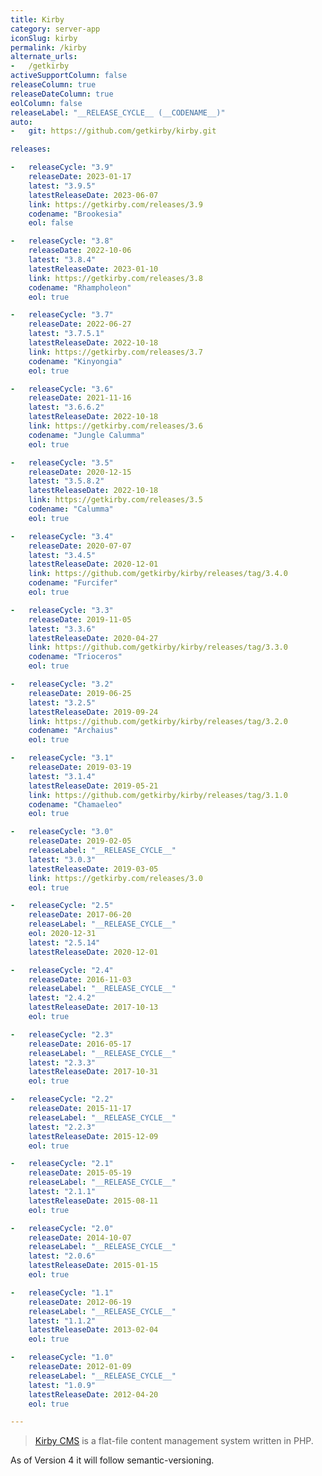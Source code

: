 ```yaml
---
title: Kirby
category: server-app
iconSlug: kirby
permalink: /kirby
alternate_urls: 
-   /getkirby
activeSupportColumn: false
releaseColumn: true
releaseDateColumn: true
eolColumn: false
releaseLabel: "__RELEASE_CYCLE__ (__CODENAME__)"
auto:
-   git: https://github.com/getkirby/kirby.git

releases:

-   releaseCycle: "3.9"
    releaseDate: 2023-01-17
    latest: "3.9.5"
    latestReleaseDate: 2023-06-07
    link: https://getkirby.com/releases/3.9
    codename: "Brookesia"
    eol: false

-   releaseCycle: "3.8"
    releaseDate: 2022-10-06
    latest: "3.8.4"
    latestReleaseDate: 2023-01-10
    link: https://getkirby.com/releases/3.8
    codename: "Rhampholeon"
    eol: true

-   releaseCycle: "3.7"
    releaseDate: 2022-06-27
    latest: "3.7.5.1"
    latestReleaseDate: 2022-10-18
    link: https://getkirby.com/releases/3.7
    codename: "Kinyongia"
    eol: true

-   releaseCycle: "3.6"
    releaseDate: 2021-11-16
    latest: "3.6.6.2"
    latestReleaseDate: 2022-10-18
    link: https://getkirby.com/releases/3.6
    codename: "Jungle Calumma"
    eol: true

-   releaseCycle: "3.5"
    releaseDate: 2020-12-15
    latest: "3.5.8.2"
    latestReleaseDate: 2022-10-18
    link: https://getkirby.com/releases/3.5
    codename: "Calumma"
    eol: true

-   releaseCycle: "3.4"
    releaseDate: 2020-07-07
    latest: "3.4.5"
    latestReleaseDate: 2020-12-01
    link: https://github.com/getkirby/kirby/releases/tag/3.4.0
    codename: "Furcifer"
    eol: true

-   releaseCycle: "3.3"
    releaseDate: 2019-11-05
    latest: "3.3.6"
    latestReleaseDate: 2020-04-27
    link: https://github.com/getkirby/kirby/releases/tag/3.3.0
    codename: "Trioceros"
    eol: true

-   releaseCycle: "3.2"
    releaseDate: 2019-06-25
    latest: "3.2.5"
    latestReleaseDate: 2019-09-24
    link: https://github.com/getkirby/kirby/releases/tag/3.2.0
    codename: "Archaius"
    eol: true

-   releaseCycle: "3.1"
    releaseDate: 2019-03-19
    latest: "3.1.4"
    latestReleaseDate: 2019-05-21
    link: https://github.com/getkirby/kirby/releases/tag/3.1.0
    codename: "Chamaeleo"
    eol: true

-   releaseCycle: "3.0"
    releaseDate: 2019-02-05
    releaseLabel: "__RELEASE_CYCLE__"
    latest: "3.0.3"
    latestReleaseDate: 2019-03-05
    link: https://getkirby.com/releases/3.0
    eol: true

-   releaseCycle: "2.5"
    releaseDate: 2017-06-20
    releaseLabel: "__RELEASE_CYCLE__"
    eol: 2020-12-31
    latest: "2.5.14"
    latestReleaseDate: 2020-12-01

-   releaseCycle: "2.4"
    releaseDate: 2016-11-03
    releaseLabel: "__RELEASE_CYCLE__"
    latest: "2.4.2"
    latestReleaseDate: 2017-10-13
    eol: true

-   releaseCycle: "2.3"
    releaseDate: 2016-05-17
    releaseLabel: "__RELEASE_CYCLE__"
    latest: "2.3.3"
    latestReleaseDate: 2017-10-31
    eol: true

-   releaseCycle: "2.2"
    releaseDate: 2015-11-17
    releaseLabel: "__RELEASE_CYCLE__"
    latest: "2.2.3"
    latestReleaseDate: 2015-12-09
    eol: true

-   releaseCycle: "2.1"
    releaseDate: 2015-05-19
    releaseLabel: "__RELEASE_CYCLE__"
    latest: "2.1.1"
    latestReleaseDate: 2015-08-11
    eol: true

-   releaseCycle: "2.0"
    releaseDate: 2014-10-07
    releaseLabel: "__RELEASE_CYCLE__"
    latest: "2.0.6"
    latestReleaseDate: 2015-01-15
    eol: true

-   releaseCycle: "1.1"
    releaseDate: 2012-06-19
    releaseLabel: "__RELEASE_CYCLE__"
    latest: "1.1.2"
    latestReleaseDate: 2013-02-04
    eol: true

-   releaseCycle: "1.0"
    releaseDate: 2012-01-09
    releaseLabel: "__RELEASE_CYCLE__"
    latest: "1.0.9"
    latestReleaseDate: 2012-04-20
    eol: true

---
```


> [Kirby CMS](https://getkirby.com) is a flat-file content management system written in PHP. 

As of Version 4 it will follow semantic-versioning.
